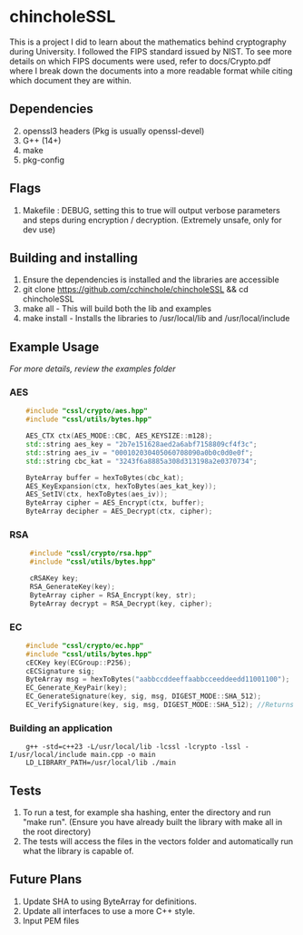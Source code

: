 # chincholeSSL #
This is a project I did to learn about the mathematics behind cryptography during University. I followed the FIPS standard issued by NIST.
To see more details on which FIPS documents were used, refer to docs/Crypto.pdf where I break down the documents into a more readable format while citing which document they are within.

## Dependencies ##
2. openssl3 headers (Pkg is usually openssl-devel)
4. G++ (14+)
1. make
3. pkg-config

## Flags ##
1. Makefile : DEBUG, setting this to true will output verbose parameters and steps during encryption / decryption. (Extremely unsafe, only for dev use)

## Building and installing ##
1. Ensure the dependencies is installed and the libraries are accessible
2. git clone https://github.com/cchinchole/chincholeSSL && cd chincholeSSL
3. make all - This will build both the lib and examples
4. make install - Installs the libraries to /usr/local/lib and /usr/local/include

## Example Usage ##
*For more details, review the examples folder*
### AES ###
```cpp
    #include "cssl/crypto/aes.hpp"
    #include "cssl/utils/bytes.hpp"

    AES_CTX ctx(AES_MODE::CBC, AES_KEYSIZE::m128);
    std::string aes_key = "2b7e151628aed2a6abf7158809cf4f3c";
    std::string aes_iv = "000102030405060708090a0b0c0d0e0f";
    std::string cbc_kat = "3243f6a8885a308d313198a2e0370734";

    ByteArray buffer = hexToBytes(cbc_kat);
    AES_KeyExpansion(ctx, hexToBytes(aes_kat_key));
    AES_SetIV(ctx, hexToBytes(aes_iv));
    ByteArray cipher = AES_Encrypt(ctx, buffer);
    ByteArray decipher = AES_Decrypt(ctx, cipher);
```

### RSA ###
```cpp
     #include "cssl/crypto/rsa.hpp"
     #include "cssl/utils/bytes.hpp"

     cRSAKey key;
     RSA_GenerateKey(key);
     ByteArray cipher = RSA_Encrypt(key, str);
     ByteArray decrypt = RSA_Decrypt(key, cipher);
```

### EC ###
```cpp
    #include "cssl/crypto/ec.hpp"
    #include "cssl/utils/bytes.hpp"
    cECKey key(ECGroup::P256);
    cECSignature sig;
    ByteArray msg = hexToBytes("aabbccddeeffaabbcceeddeedd11001100");
    EC_Generate_KeyPair(key);
    EC_GenerateSignature(key, sig, msg, DIGEST_MODE::SHA_512);
    EC_VerifySignature(key, sig, msg, DIGEST_MODE::SHA_512); //Returns 0 on success
```
### Building an application ###
```
	g++ -std=c++23 -L/usr/local/lib -lcssl -lcrypto -lssl -I/usr/local/include main.cpp -o main 
    LD_LIBRARY_PATH=/usr/local/lib ./main
```


## Tests ##
1. To run a test, for example sha hashing, enter the directory and run "make run". (Ensure you have already built the library with make all in the root directory)
2. The tests will access the files in the vectors folder and automatically run what the library is capable of.

## Future Plans ##
1. Update SHA to using ByteArray for definitions.
2. Update all interfaces to use a more C++ style.
3. Input PEM files
